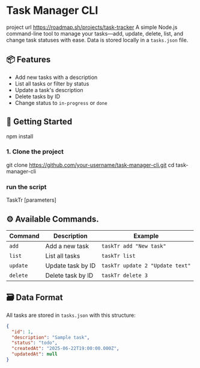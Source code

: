 # Task Manager CLI
project url https://roadmap.sh/projects/task-tracker
A simple Node.js command-line tool to manage your tasks—add, update, delete, list, and change task statuses with ease. Data is stored locally in a `tasks.json` file.

## 📦 Features

- Add new tasks with a description
- List all tasks or filter by status
- Update a task's description
- Delete tasks by ID
- Change status to `in-progress` or `done`

## 🚀 Getting Started
npm install
### 1. Clone the project
git clone https://github.com/your-username/task-manager-cli.git
cd task-manager-cli
### run the script
TaskTr <command> [parameters]

## ⚙ Available Commands.
| Command            | Description                      | Example                               |
|--------------------|----------------------------------|----------------------------------------|
| `add`              | Add a new task                   | `taskTr add "New task"`         |
| `list`             | List all tasks                   | `taskTr list`                   |
| `update`           | Update task by ID                | `taskTr update 2 "Update text"` |
| `delete`           | Delete task by ID                | `taskTr delete 3`               |


## 🗃 Data Format

All tasks are stored in `tasks.json` with this structure:

```json
{
  "id": 1,
  "description": "Sample task",
  "status": "todo",
  "createdAt": "2025-06-22T19:00:00.000Z",
  "updatedAt": null
}
